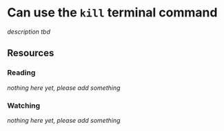 # Can use the `kill` terminal command
_description tbd_
## Resources
### Reading
_nothing here yet, please add something_
### Watching
_nothing here yet, please add something_
